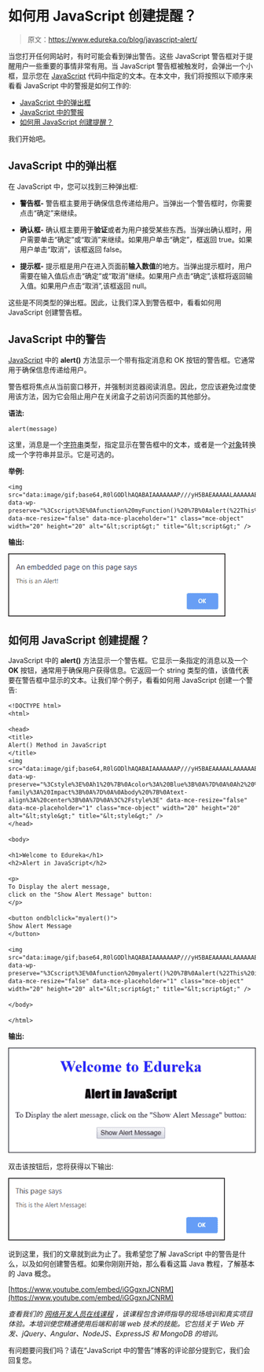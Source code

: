 # 如何用 JavaScript 创建提醒？

> 原文：<https://www.edureka.co/blog/javascript-alert/>

当您打开任何网站时，有时可能会看到弹出警告。这些 JavaScript 警告框对于提醒用户一些重要的事情非常有用。当 JavaScript 警告框被触发时，会弹出一个小框，显示您在 [JavaScript](https://www.edureka.co/blog/javascript-tutorial/) 代码中指定的文本。在本文中，我们将按照以下顺序来看看 JavaScript 中的警报是如何工作的:

*   [JavaScript 中的弹出框](#popup)
*   [JavaScript 中的警报](#alert)
*   [如何用 JavaScript 创建提醒？](#example)

我们开始吧。

## **JavaScript 中的弹出框**

在 JavaScript 中，您可以找到三种弹出框:

*   **警告框-** 警告框主要用于确保信息传递给用户。当弹出一个警告框时，你需要点击“确定”来继续。

*   **确认框-** 确认框主要用于**验证**或者为用户接受某些东西。当弹出确认框时，用户需要单击“确定”或“取消”来继续。如果用户单击“确定”，框返回 true。如果用户单击“取消”，该框返回 false。

*   **提示框-** 提示框是用户在进入页面前**输入数值**的地方。当弹出提示框时，用户需要在输入值后点击“确定”或“取消”继续。如果用户点击“确定”,该框将返回输入值。如果用户点击“取消”,该框返回 null。

这些是不同类型的弹出框。因此，让我们深入到警告框中，看看如何用 JavaScript 创建警告框。

## **JavaScript 中的警告**

[JavaScript](https://www.edureka.co/blog/javascript-methods/) 中的 **alert()** 方法显示一个带有指定消息和 OK 按钮的警告框。它通常用于确保信息传递给用户。

警告框将焦点从当前窗口移开，并强制浏览器阅读消息。因此，您应该避免过度使用该方法，因为它会阻止用户在关闭盒子之前访问页面的其他部分。

**语法:**

```
alert(message)
```

这里，消息是一个[字符串](https://www.edureka.co/blog/javascript-string-functions/)类型，指定显示在警告框中的文本，或者是一个[对象](https://www.edureka.co/blog/javascript-object/)转换成一个字符串并显示。它是可选的。

**举例:**

```
<img src="data:image/gif;base64,R0lGODlhAQABAIAAAAAAAP///yH5BAEAAAAALAAAAAABAAEAAAIBRAA7" data-wp-preserve="%3Cscript%3E%0Afunction%20myFunction()%20%7B%0Aalert(%22This%20is%20an%20Alert!%22)%3B%0A%7D%0A%3C%2Fscript%3E" data-mce-resize="false" data-mce-placeholder="1" class="mce-object" width="20" height="20" alt="&lt;script&gt;" title="&lt;script&gt;" />
```

**输出:**

![Alert box - alert in javascript - edureka](img/8741c28fcd793493eff172ac7932a7a7.png)

## **如何用 JavaScript 创建提醒？**

JavaScript 中的 **alert()** 方法显示一个警告框。它显示一条指定的消息以及一个 **OK** 按钮，通常用于确保用户获得信息。它返回一个 string 类型的值，该值代表要在警告框中显示的文本。让我们举个例子，看看如何用 JavaScript 创建一个警告:

```
<!DOCTYPE html>
<html>

<head>
<title>
Alert() Method in JavaScript
</title>
<img src="data:image/gif;base64,R0lGODlhAQABAIAAAAAAAP///yH5BAEAAAAALAAAAAABAAEAAAIBRAA7" data-wp-preserve="%3Cstyle%3E%0Ah1%20%7B%0Acolor%3A%20Blue%3B%0A%7D%0A%0Ah2%20%7B%0Afont-family%3A%20Impact%3B%0A%7D%0A%0Abody%20%7B%0Atext-align%3A%20center%3B%0A%7D%0A%3C%2Fstyle%3E" data-mce-resize="false" data-mce-placeholder="1" class="mce-object" width="20" height="20" alt="&lt;style&gt;" title="&lt;style&gt;" />
</head>

<body>

<h1>Welcome to Edureka</h1>
<h2>Alert in JavaScript</h2>

<p>
To Display the alert message,
click on the "Show Alert Message" button:
</p>

<button ondblclick="myalert()">
Show Alert Message
</button>

<img src="data:image/gif;base64,R0lGODlhAQABAIAAAAAAAP///yH5BAEAAAAALAAAAAABAAEAAAIBRAA7" data-wp-preserve="%3Cscript%3E%0Afunction%20myalert()%20%7B%0Aalert(%22This%20is%20the%20Alert%20Message!%22)%3B%0A%7D%0A%3C%2Fscript%3E" data-mce-resize="false" data-mce-placeholder="1" class="mce-object" width="20" height="20" alt="&lt;script&gt;" title="&lt;script&gt;" />

</body>

</html>
```

**输出:**

![](img/f8510fc323750c017ef2d279dd1db466.png)

双击该按钮后，您将获得以下输出:

![Output 2- Alert in JavaScript - edureka](img/6485aaddb659b39be88c695e73ae01f4.png)

说到这里，我们的文章就到此为止了。我希望您了解 JavaScript 中的警告是什么，以及如何创建警告框。如果你刚刚开始，那么看看这篇 Java 教程，了解基本的 Java 概念。

[https://www.youtube.com/embed/iGGgxnJCNRM](https://www.youtube.com/embed/iGGgxnJCNRM)

*查看我们的 [网络开发人员在线课程](https://www.edureka.co/masters-program/full-stack-developer-training) ，该课程包含讲师指导的现场培训和真实项目体验。本培训使您精通使用后端和前端 web 技术的技能。它包括关于 Web 开发、jQuery、Angular、NodeJS、ExpressJS 和 MongoDB 的培训。*

有问题要问我们吗？请在“JavaScript 中的警告”博客的评论部分提到它，我们会回复您。
